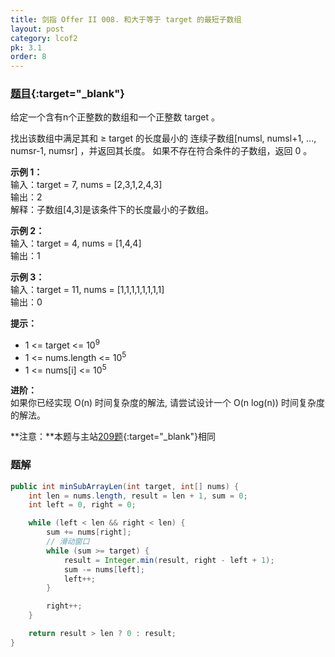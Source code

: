 ```yaml
---
title: 剑指 Offer II 008. 和大于等于 target 的最短子数组
layout: post
category: lcof2
pk: 3.1
order: 8
---
```


### [题目](https://leetcode-cn.com/problems/2VG8Kg/){:target="_blank"}

给定一个含有n个正整数的数组和一个正整数 target 。

找出该数组中满足其和 ≥ target 的长度最小的 连续子数组[numsl, numsl+1, ..., numsr-1, numsr] ，并返回其长度。
如果不存在符合条件的子数组，返回 0 。

**示例 1：**  
输入：target = 7, nums = [2,3,1,2,4,3]  
输出：2  
解释：子数组[4,3]是该条件下的长度最小的子数组。

**示例 2：**  
输入：target = 4, nums = [1,4,4]  
输出：1

**示例 3：**  
输入：target = 11, nums = [1,1,1,1,1,1,1,1]  
输出：0

**提示：**
- 1 <= target <= 10<sup>9<sup>
- 1 <= nums.length <= 10<sup>5<sup>
- 1 <= nums[i] <= 10<sup>5</sup>


**进阶：**  
如果你已经实现 O(n) 时间复杂度的解法, 请尝试设计一个 O(n log(n)) 时间复杂度的解法。

**注意：**本题与主站[209题](https://leetcode-cn.com/problems/minimum-size-subarray-sum/){:target="_blank"}相同

### 题解

```java
public int minSubArrayLen(int target, int[] nums) {
    int len = nums.length, result = len + 1, sum = 0;
    int left = 0, right = 0;

    while (left < len && right < len) {
        sum += nums[right];
        // 滑动窗口
        while (sum >= target) {
            result = Integer.min(result, right - left + 1);
            sum -= nums[left];
            left++;
        }

        right++;
    }

    return result > len ? 0 : result;
}
```